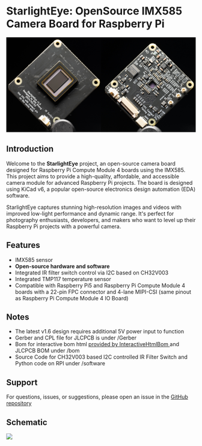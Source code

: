 # StarlightEye: OpenSource IMX585 Camera Board for Raspberry Pi
![](/img/PCBA.jpg)


## Introduction
Welcome to the **StarlightEye** project, an open-source camera board designed for Raspberry Pi Compute Module 4 boards using the IMX585. This project aims to provide a high-quality, affordable, and accessible camera module for advanced Raspberry Pi projects. The board is designed using KiCad v6, a popular open-source electronics design automation (EDA) software.

StarlightEye captures stunning high-resolution images and videos with improved low-light performance and dynamic range. It's perfect for photography enthusiasts, developers, and makers who want to level up their Raspberry Pi projects with a powerful camera.

## Features
* IMX585 sensor
* **Open-source hardware and software**
* Integrated IR filter switch control via I2C based on CH32V003
* Integrated TMP117 temperature sensor
* Compatible with Raspberry Pi5 and Raspberry Pi Compute Module 4 boards with a 22-pin FPC connector and 4-lane MIPI-CSI (same pinout as Raspberry Pi Compute Module 4 IO Board)

## Notes
* The latest v1.6 design requires additional 5V power input to function
* Gerber and CPL file for JLCPCB is under /Gerber
* Bom for interactive bom html [provided by InteractiveHtmlBom
](https://github.com/openscopeproject/InteractiveHtmlBom) and JLCPCB BOM under /bom
* Source Code for CH32V003 based I2C controlled IR Filter Switch and Python code on RPI under /software


## Support
For questions, issues, or suggestions, please open an issue in the [GitHub repository](https://github.com/will127534/StarlightEye/issues)

## Schematic
![](/img/sch.jpg)
